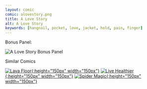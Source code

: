 ```yaml
---
layout: comic
comic: alovestory.png
title: A Love Story
alt: A Love Story
keywords: [hangnail, pocket, love, jacket, hold, pain, finger]
---
```




Bonus Panel:

![A Love Story Bonus Panel](/images/alovestory_bonus.png)

<div class="title">Similar Comics</div>

[![Lava Floor](/thumbs/lavafloor.png){:height="150px" width="150px"}](https://lolnein.com/2017/06/09/lavafloor/)
[![Live Healthier](/thumbs/livehealthier.png){:height="150px" width="150px"}](https://lolnein.com/2015/11/13/livehealthier/)
[![Spider Magic](/thumbs/spidermagic.png){:height="150px" width="150px"}](https://lolnein.com/2018/08/09/spidermagic/)

